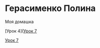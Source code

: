 # Герасименко Полина
Моя домашка

[Урок 4]([Урок 7](https://ssmulkyyy.github.io/lesson_7/ "Html-книжка")

[Урок 7](https://ssmulkyyy.github.io/lesson_7/ "Верстка первого макета")

